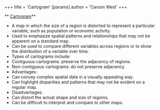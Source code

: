 +++
 title = 'Cartogram'
[params]
	author = 'Carson West'
+++


** [Cartogram](./../cartogram/)**

* A map in which the size of a region is distorted to represent a particular variable, such as population or economic activity.
* Used to emphasize spatial patterns and relationships that may not be apparent on a standard map.
* Can be used to compare different variables across regions or to show the distribution of a variable over time.
* Types of cartograms include:
 * Contiguous cartograms: preserve the adjacency of regions.
 * Non-contiguous cartograms: do not preserve adjacency.
* Advantages:
 * Can convey complex spatial data in a visually appealing way.
 * Can highlight disparities and patterns that may not be evident on a regular map.
* Disadvantages:
 * Can distort the actual shape and size of regions.
 * Can be difficult to interpret and compare to other maps.